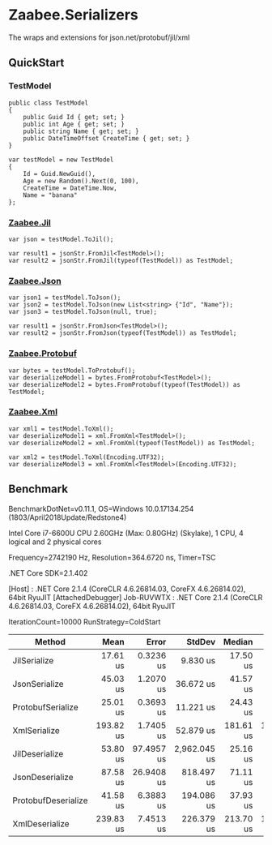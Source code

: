 # Zaabee.Serializers

The wraps and extensions for json.net/protobuf/jil/xml

## QuickStart

### TestModel

```CSharp
public class TestModel
{
    public Guid Id { get; set; }
    public int Age { get; set; }
    public string Name { get; set; }
    public DateTimeOffset CreateTime { get; set; }
}
```

```CSharp
var testModel = new TestModel
{
    Id = Guid.NewGuid(),
    Age = new Random().Next(0, 100),
    CreateTime = DateTime.Now,
    Name = "banana"
};
```

### [Zaabee.Jil](https://github.com/Mutuduxf/Zaabee.Serializers/tree/master/Zaabee.Jil)

```CSharp
var json = testModel.ToJil();

var result1 = jsonStr.FromJil<TestModel>();
var result2 = jsonStr.FromJil(typeof(TestModel)) as TestModel;
```

### [Zaabee.Json](https://github.com/Mutuduxf/Zaabee.Serializers/tree/master/Zaabee.Json)

```CSharp
var json1 = testModel.ToJson();
var json2 = testModel.ToJson(new List<string> {"Id", "Name"});
var json3 = testModel.ToJson(null, true);

var result1 = jsonStr.FromJson<TestModel>();
var result2 = jsonStr.FromJson(typeof(TestModel)) as TestModel;
```

### [Zaabee.Protobuf](https://github.com/Mutuduxf/Zaabee.Serializers/tree/master/Zaabee.Protobuf)

```CSharp
var bytes = testModel.ToProtobuf();
var deserializeModel1 = bytes.FromProtobuf<TestModel>();
var deserializeModel2 = bytes.FromProtobuf(typeof(TestModel)) as TestModel;
```

### [Zaabee.Xml](https://github.com/Mutuduxf/Zaabee.Serializers/tree/master/Zaabee.Xml)

```CSharp
var xml1 = testModel.ToXml();
var deserializeModel1 = xml.FromXml<TestModel>();
var deserializeModel2 = xml.FromXml(typeof(TestModel)) as TestModel;

var xml2 = testModel.ToXml(Encoding.UTF32);
var deserializeModel3 = xml.FromXml<TestModel>(Encoding.UTF32);
```

## Benchmark

BenchmarkDotNet=v0.11.1, OS=Windows 10.0.17134.254 (1803/April2018Update/Redstone4)

Intel Core i7-6600U CPU 2.60GHz (Max: 0.80GHz) (Skylake), 1 CPU, 4 logical and 2 physical cores

Frequency=2742190 Hz, Resolution=364.6720 ns, Timer=TSC

.NET Core SDK=2.1.402

  [Host]     : .NET Core 2.1.4 (CoreCLR 4.6.26814.03, CoreFX 4.6.26814.02), 64bit RyuJIT  [AttachedDebugger]
  Job-RUVWTX : .NET Core 2.1.4 (CoreCLR 4.6.26814.03, CoreFX 4.6.26814.02), 64bit RyuJIT

IterationCount=10000  RunStrategy=ColdStart

|              Method |      Mean |      Error |       StdDev |    Median |        Min |          Max |
|-------------------- |----------:|-----------:|-------------:|----------:|-----------:|-------------:|
|        JilSerialize |  17.61 us |  0.3236 us |     9.830 us |  17.50 us |   7.658 us |     790.2 us |
|       JsonSerialize |  45.03 us |  1.2070 us |    36.672 us |  41.57 us |  23.704 us |   3,296.6 us |
|   ProtobufSerialize |  25.01 us |  0.3693 us |    11.221 us |  24.43 us |  11.305 us |     572.5 us |
|        XmlSerialize | 193.82 us |  1.7405 us |    52.879 us | 181.61 us | 103.567 us |     847.9 us |
|      JilDeserialize |  53.80 us | 97.4957 us | 2,962.045 us |  25.16 us |  12.034 us | 296,227.8 us |
|     JsonDeserialize |  87.58 us | 26.9408 us |   818.497 us |  71.11 us |  46.678 us |  81,872.2 us |
| ProtobufDeserialize |  41.58 us |  6.3883 us |   194.086 us |  37.93 us |  19.328 us |  19,274.7 us |
|      XmlDeserialize | 239.83 us |  7.4513 us |   226.379 us | 213.70 us | 134.929 us |  21,493.0 us |